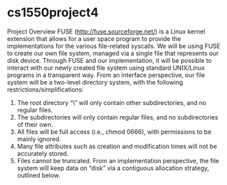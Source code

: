 # cs1550project4

Project Overview
FUSE (http://fuse.sourceforge.net/) is a Linux kernel extension that allows for a user space program to provide the implementations for the various file-related syscalls. We will be using FUSE to create our own file system, managed via a single file that represents our disk device. Through FUSE and our implementation, it will be possible to interact with our newly created file system using standard UNIX/Linux programs in a transparent way.
From an interface perspective, our file system will be a two-level directory system, with the following restrictions/simplifications:
1. The root directory “\” will only contain other subdirectories, and no regular files.
2. The subdirectories will only contain regular files, and no subdirectories of their own.
3. All files will be full access (i.e., chmod 0666), with permissions to be mainly ignored.
4. Many file attributes such as creation and modification times will not be accurately stored.
5. Files cannot be truncated.
From an implementation perspective, the file system will keep data on “disk” via a contiguous allocation strategy, outlined below.
